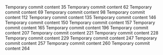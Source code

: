 Temporary commit content 35
Temporary commit content 62
Temporary commit content 69
Temporary commit content 98
Temporary commit content 112
Temporary commit content 135
Temporary commit content 146
Temporary commit content 150
Temporary commit content 157
Temporary commit content 165
Temporary commit content 196
Temporary commit content 207
Temporary commit content 221
Temporary commit content 228
Temporary commit content 229
Temporary commit content 247
Temporary commit content 257
Temporary commit content 260
Temporary commit content 264
